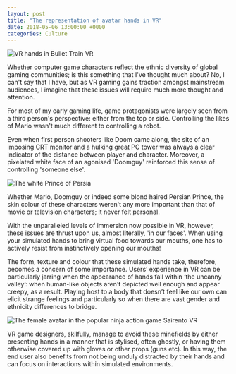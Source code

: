```yaml
---
layout: post
title: "The representation of avatar hands in VR"
date: 2018-05-06 13:00:00 +0000
categories: Culture
---
```

![VR hands in Bullet Train VR ](http://lisapeyton.com/wp-content/uploads/2017/04/oculus-touch-games-1474923390-c5lu-column-width-inline-1479742308-eIRM-column-width-inline.jpg)

Whether computer game characters reflect the ethnic diversity of global gaming communities; is this something that I've thought much about? No, I can't say that I have, but as VR gaming gains traction amongst mainstream audiences, I imagine that these issues will require much more thought and attention.

For most of my early gaming life, game protagonists were largely seen from a third person's perspective: either from the top or side. Controlling the likes of Mario wasn't much different to controlling a robot.

Even when first person shooters like Doom came along, the site of an imposing CRT monitor and a hulking great PC tower was always a clear indicator of the distance between player and character. Moreover, a pixelated white face of an agonised 'Doomguy' reinforced this sense of controlling 'someone else'.

![The white Prince of Persia](https://steemit-production-imageproxy-upload.s3.amazonaws.com/DQmRMANyx6u5472AuFdY7Z9mzSm6P9yqVnefEnWuSVZfrAp)

Whether Mario, Doomguy or indeed some blond haired Persian Prince, the skin colour of these characters weren't any more important than that of movie or television characters; it never felt personal.

With the unparalleled levels of immersion now possible in VR, however, these issues are thrust upon us, almost literally, 'in our faces'. When using your simulated hands to bring virtual food towards our mouths, one has to actively resist from instinctively opening our mouths! 

The form, texture and colour that these simulated hands take, therefore, becomes a concern of some importance. Users’ experience in VR can be particularly jarring when the appearance of hands fall within ‘the uncanny valley’: when human-like objects aren't depicted well enough and appear creepy, as a result. Playing host to a body that doesn’t feel like our own can elicit strange feelings and particularly so when there are vast gender and ethnicity differences to bridge.

![The female avatar in the popular ninja action game Sairento VR](images/Sairento-VR-legs.png)

VR game designers, skilfully, manage to avoid these minefields by either presenting hands in a manner that is stylised, often ghostly, or having them otherwise covered up with gloves or other props (guns etc). In this way, the end user also benefits from not being unduly distracted by their hands and can focus on interactions within simulated environments.




